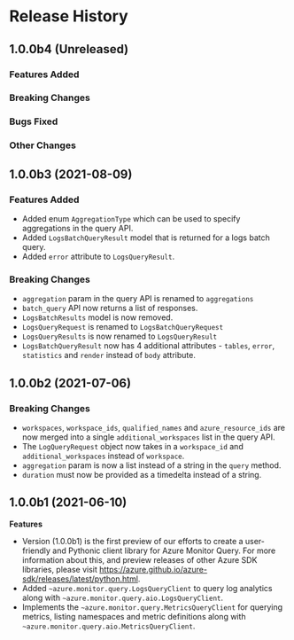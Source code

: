 # Release History

## 1.0.0b4 (Unreleased)

### Features Added

### Breaking Changes

### Bugs Fixed

### Other Changes

## 1.0.0b3 (2021-08-09)

### Features Added

- Added enum `AggregationType` which can be used to specify aggregations in the query API.
- Added `LogsBatchQueryResult` model that is returned for a logs batch query.
- Added `error` attribute to `LogsQueryResult`.

### Breaking Changes

- `aggregation` param in the query API is renamed to `aggregations`
- `batch_query` API now returns a list of responses.
- `LogsBatchResults` model is now removed.
- `LogsQueryRequest` is renamed to `LogsBatchQueryRequest`
- `LogsQueryResults` is now renamed to `LogsQueryResult`
- `LogsBatchQueryResult` now has 4 additional attributes - `tables`, `error`, `statistics` and `render` instead of `body` attribute.

## 1.0.0b2 (2021-07-06)

### Breaking Changes

- `workspaces`, `workspace_ids`, `qualified_names` and `azure_resource_ids` are now merged into a single `additional_workspaces` list in the query API.
- The `LogQueryRequest` object now takes in a `workspace_id` and `additional_workspaces` instead of `workspace`.
- `aggregation` param is now a list instead of a string in the `query` method.
- `duration` must now be provided as a timedelta instead of a string.


## 1.0.0b1 (2021-06-10)

  **Features**
  - Version (1.0.0b1) is the first preview of our efforts to create a user-friendly and Pythonic client library for Azure Monitor Query.
  For more information about this, and preview releases of other Azure SDK libraries, please visit https://azure.github.io/azure-sdk/releases/latest/python.html.
  - Added `~azure.monitor.query.LogsQueryClient` to query log analytics along with `~azure.monitor.query.aio.LogsQueryClient`.
  - Implements the `~azure.monitor.query.MetricsQueryClient` for querying metrics, listing namespaces and metric definitions along with `~azure.monitor.query.aio.MetricsQueryClient`.
